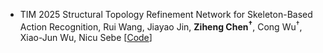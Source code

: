- <span class="journal-badge">TIM 2025</span>
Structural Topology Refinement Network for Skeleton-Based Action Recognition,
Rui Wang, Jiayao Jin, **Ziheng Chen<sup>†</sup>**, Cong Wu<sup>†</sup>, Xiao-Jun Wu, Nicu Sebe
[[Code](https://github.com/JNAIC/STRN.git)]